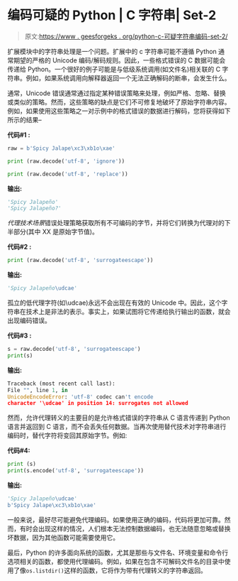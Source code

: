 # 编码可疑的 Python | C 字符串| Set-2

> 原文:[https://www . geesforgeks . org/python-c-可疑字符串编码-set-2/](https://www.geeksforgeeks.org/python-c-strings-of-doubtful-encoding-set-2/)

扩展模块中的字符串处理是一个问题。扩展中的 c 字符串可能不遵循 Python 通常期望的严格的 Unicode 编码/解码规则。因此，一些格式错误的 C 数据可能会传递给 Python。一个很好的例子可能是与低级系统调用(如文件名)相关联的 C 字符串。例如，如果系统调用向解释器返回一个无法正确解码的断串，会发生什么。

通常，Unicode 错误通常通过指定某种错误策略来处理，例如严格、忽略、替换或类似的策略。然而，这些策略的缺点是它们不可修复地破坏了原始字符串内容。
例如，如果使用这些策略之一对示例中的格式错误的数据进行解码，您将获得如下所示的结果–

**代码#1 :**

```py
raw = b'Spicy Jalape\xc3\xb1o\xae'

print (raw.decode('utf-8', 'ignore'))

print (raw.decode('utf-8', 'replace'))
```

**输出:**

```py
'Spicy Jalapeño'
'Spicy Jalapeño?'
```

*代理技术场景*错误处理策略获取所有不可编码的字节，并将它们转换为代理对的下半部分(其中 XX 是原始字节值)。

**代码#2 :**

```py
print (raw.decode('utf-8', 'surrogateescape'))
```

**输出:**

```py
'Spicy Jalapeño\udcae'
```

孤立的低代理字符(如\udcae)永远不会出现在有效的 Unicode 中。因此，这个字符串在技术上是非法的表示。事实上，如果试图将它传递给执行输出的函数，就会出现编码错误。

**代码#3 :**

```py
s = raw.decode('utf-8', 'surrogateescape')
print(s)
```

**输出:**

```py
Traceback (most recent call last):
File "", line 1, in 
UnicodeEncodeError: 'utf-8' codec can't encode 
character '\udcae' in position 14: surrogates not allowed
```

然而，允许代理转义的主要目的是允许格式错误的字符串从 C 语言传递到 Python 语言并返回到 C 语言，而不会丢失任何数据。当再次使用替代技术对字符串进行编码时，替代字符将变回其原始字节。例如:

**代码#4:**

```py
print (s)
print(s.encode('utf-8', 'surrogateescape'))
```

**输出:**

```py
'Spicy Jalapeño\udcae'
b'Spicy Jalape\xc3\xb1o\xae'
```

一般来说，最好尽可能避免代理编码。如果使用正确的编码，代码将更加可靠。然而，有时会出现这样的情况，人们根本无法控制数据编码，也无法随意忽略或替换坏数据，因为其他函数可能需要使用它。

最后，Python 的许多面向系统的函数，尤其是那些与文件名、环境变量和命令行选项相关的函数，都使用代理编码。例如，如果在包含不可解码文件名的目录中使用了像`os.listdir()`这样的函数，它将作为带有代理转义的字符串返回。